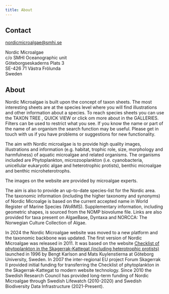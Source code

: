 ```yaml
---
title: About
---
```


## Contact

[nordicmicroalgae@smhi.se](mailto:nordicmicroalgae@smhi.se)

Nordic Microalgae  
c/o SMHI Oceanographic unit  
Göteborgseskaderns Plats 3  
SE-426 71 Västra Frölunda  
Sweden


## About

Nordic Microalgae is built upon the concept of taxon sheets. The most interesting sheets are at the species level where you will find illustrations and other information about a species. To reach species sheets you can use the TAXON TREE , QUICK VIEW or click om more about in the GALLERIES. Filters can be used to restrict what you see. If you know the name or part of the name of an organism the search function may be useful. Please get in touch with us if you have problems or suggestions for new functionality.

The aim with Nordic microalgae is to provide high quality images, illustrations and information (e.g. habitat, trophic role, size, morphology and harmfulness) of aquatic microalgae and related organisms. The organisms included are Phytoplankton, microzooplankton (i.e. cyanobacteria, unicellular eukaryotic algae and heterotrophic protists), benthic microalgae and benthic microheterotrophs. 

The images on the website are provided by microalgae experts.

The aim is also to provide an up-to-date species-list for the Nordic area. The taxonomic information (including the higher taxonomy and synonyms) of Nordic Microalge is based on the current accepted name in World Register of Marine Species (WoRMS). Supplementary information, including geometric shapes, is sourced from the NOMP biovolume file. Links are also provided for taxa present on AlgaeBase, Dyntaxa and NORCCA: The Norwegian Culture Collection of Algae.

In 2024 the Nordic Microalgae website was moved to a new platform and the taxonomic backbone was updated. The first version of Nordic Microalgae was released in 2011. It was based on the website [Checklist of phytoplankton in the Skagerrak-Kattegat (including heterotrophic protists)](http://www.smhi.se/oceanografi/oce_info_data/plankton_checklist/ssshome.htm) launched in 1996 by Bengt Karlson and Mats Kuylenstierna at Göteborg University, Sweden. In 2007 the inter-regional EU project Forum Skagerrak II provided initial funding for transferring the Checklist of phytoplankton in the Skagerrak-Kattegat to modern website technology. Since 2010 the Swedish Research Council has provided long-term funding of Nordic Microalgae through Swedish Lifewatch (2010-2020) and Swedish Biodiversity Data Infrastructure (2021-Present).
